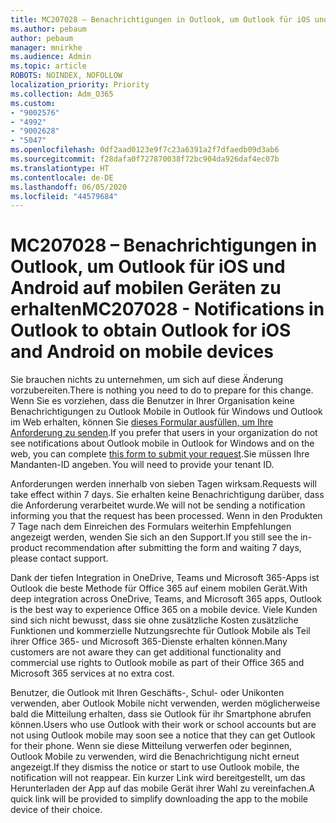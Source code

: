 ```yaml
---
title: MC207028 – Benachrichtigungen in Outlook, um Outlook für iOS und Android auf mobilen Geräten zu erhalten
ms.author: pebaum
author: pebaum
manager: mnirkhe
ms.audience: Admin
ms.topic: article
ROBOTS: NOINDEX, NOFOLLOW
localization_priority: Priority
ms.collection: Adm_O365
ms.custom:
- "9002576"
- "4992"
- "9002628"
- "5047"
ms.openlocfilehash: 0df2aad0123e9f7c23a6391a2f7dfaedb09d3ab6
ms.sourcegitcommit: f28dafa0f727870038f72bc904da926daf4ec07b
ms.translationtype: HT
ms.contentlocale: de-DE
ms.lasthandoff: 06/05/2020
ms.locfileid: "44579684"
---
```

# <a name="mc207028---notifications-in-outlook-to-obtain-outlook-for-ios-and-android-on-mobile-devices"></a><span data-ttu-id="3f212-102">MC207028 – Benachrichtigungen in Outlook, um Outlook für iOS und Android auf mobilen Geräten zu erhalten</span><span class="sxs-lookup"><span data-stu-id="3f212-102">MC207028 - Notifications in Outlook to obtain Outlook for iOS and Android on mobile devices</span></span>

<span data-ttu-id="3f212-103">Sie brauchen nichts zu unternehmen, um sich auf diese Änderung vorzubereiten.</span><span class="sxs-lookup"><span data-stu-id="3f212-103">There is nothing you need to do to prepare for this change.</span></span> <span data-ttu-id="3f212-104">Wenn Sie es vorziehen, dass die Benutzer in Ihrer Organisation keine Benachrichtigungen zu Outlook Mobile in Outlook für Windows und Outlook im Web erhalten, können Sie [dieses Formular ausfüllen, um Ihre Anforderung zu senden](https://aka.ms/MC207028).</span><span class="sxs-lookup"><span data-stu-id="3f212-104">If you prefer that users in your organization do not see notifications about Outlook mobile in Outlook for Windows and on the web, you can complete [this form to submit your request](https://aka.ms/MC207028).</span></span><span data-ttu-id="3f212-105">Sie müssen Ihre Mandanten-ID angeben.</span><span class="sxs-lookup"><span data-stu-id="3f212-105"> You will need to provide your tenant ID.</span></span> 

<span data-ttu-id="3f212-106">Anforderungen werden innerhalb von sieben Tagen wirksam.</span><span class="sxs-lookup"><span data-stu-id="3f212-106">Requests will take effect within 7 days.</span></span> <span data-ttu-id="3f212-107">Sie erhalten keine Benachrichtigung darüber, dass die Anforderung verarbeitet wurde.</span><span class="sxs-lookup"><span data-stu-id="3f212-107">We will not be sending a notification informing you that the request has been processed.</span></span> <span data-ttu-id="3f212-108">Wenn in den Produkten 7 Tage nach dem Einreichen des Formulars weiterhin Empfehlungen angezeigt werden, wenden Sie sich an den Support.</span><span class="sxs-lookup"><span data-stu-id="3f212-108">If you still see the in-product recommendation after submitting the form and waiting 7 days, please contact support.</span></span>

<span data-ttu-id="3f212-109">Dank der tiefen Integration in OneDrive, Teams und Microsoft 365-Apps ist Outlook die beste Methode für Office 365 auf einem mobilen Gerät.</span><span class="sxs-lookup"><span data-stu-id="3f212-109">With deep integration across OneDrive, Teams, and Microsoft 365 apps, Outlook is the best way to experience Office 365 on a mobile device.</span></span> <span data-ttu-id="3f212-110">Viele Kunden sind sich nicht bewusst, dass sie ohne zusätzliche Kosten zusätzliche Funktionen und kommerzielle Nutzungsrechte für Outlook Mobile als Teil ihrer Office 365- und Microsoft 365-Dienste erhalten können.</span><span class="sxs-lookup"><span data-stu-id="3f212-110">Many customers are not aware they can get additional functionality and commercial use rights to Outlook mobile as part of their Office 365 and Microsoft 365 services at no extra cost.</span></span>

<span data-ttu-id="3f212-111">Benutzer, die Outlook mit Ihren Geschäfts-, Schul- oder Unikonten verwenden, aber Outlook Mobile nicht verwenden, werden möglicherweise bald die Mitteilung erhalten, dass sie Outlook für ihr Smartphone abrufen können.</span><span class="sxs-lookup"><span data-stu-id="3f212-111">Users who use Outlook with their work or school accounts but are not using Outlook mobile may soon see a notice that they can get Outlook for their phone.</span></span> <span data-ttu-id="3f212-112">Wenn sie diese Mitteilung verwerfen oder beginnen, Outlook Mobile zu verwenden, wird die Benachrichtigung nicht erneut angezeigt.</span><span class="sxs-lookup"><span data-stu-id="3f212-112">If they dismiss the notice or start to use Outlook mobile, the notification will not reappear.</span></span> <span data-ttu-id="3f212-113">Ein kurzer Link wird bereitgestellt, um das Herunterladen der App auf das mobile Gerät ihrer Wahl zu vereinfachen.</span><span class="sxs-lookup"><span data-stu-id="3f212-113">A quick link will be provided to simplify downloading the app to the mobile device of their choice.</span></span>
